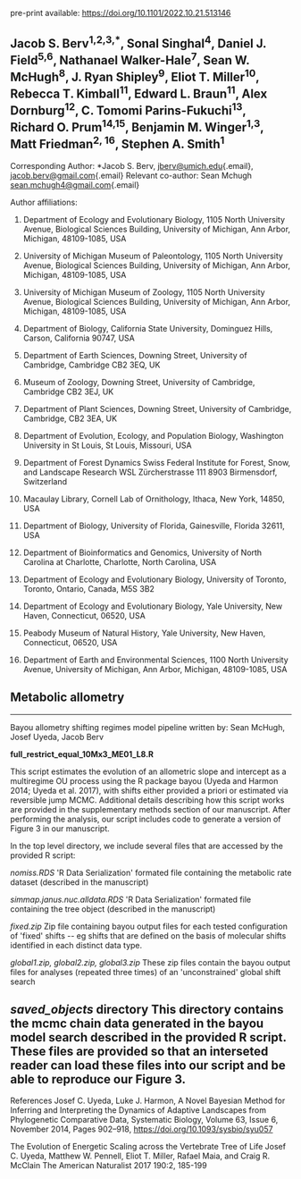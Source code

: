 pre-print available: <https://doi.org/10.1101/2022.10.21.513146>

## Jacob S. Berv<sup>1,2,3,\*</sup>, Sonal Singhal<sup>4</sup>, Daniel J. Field<sup>5,6</sup>, Nathanael Walker-Hale<sup>7</sup>, Sean W. McHugh<sup>8</sup>, J. Ryan Shipley<sup>9</sup>, Eliot T. Miller<sup>10</sup>, Rebecca T. Kimball<sup>11</sup>, Edward L. Braun<sup>11</sup>, Alex Dornburg<sup>12</sup>, C. Tomomi Parins-Fukuchi<sup>13</sup>, Richard O. Prum<sup>14,15</sup>, Benjamin M. Winger<sup>1,3</sup>, Matt Friedman<sup>2, 16</sup>, Stephen A. Smith<sup>1</sup>

Corresponding Author: \*Jacob S. Berv, [jberv\@umich.edu](mailto:jberv@umich.edu){.email}, [jacob.berv\@gmail.com](mailto:jacob.berv@gmail.com){.email} Relevant co-author: Sean Mchugh [sean.mchugh4\@gmail.com](mailto:sean.mchugh4@gmail.com){.email}

Author affiliations:

1.  Department of Ecology and Evolutionary Biology, 1105 North University Avenue, Biological Sciences Building, University of Michigan, Ann Arbor, Michigan, 48109-1085, USA

2.  University of Michigan Museum of Paleontology, 1105 North University Avenue, Biological Sciences Building, University of Michigan, Ann Arbor, Michigan, 48109-1085, USA

3.  University of Michigan Museum of Zoology, 1105 North University Avenue, Biological Sciences Building, University of Michigan, Ann Arbor, Michigan, 48109-1085, USA

4.  Department of Biology, California State University, Dominguez Hills, Carson, California 90747, USA

5.  Department of Earth Sciences, Downing Street, University of Cambridge, Cambridge CB2 3EQ, UK

6.  Museum of Zoology, Downing Street, University of Cambridge, Cambridge CB2 3EJ, UK

7.  Department of Plant Sciences, Downing Street, University of Cambridge, Cambridge, CB2 3EA, UK

8.  Department of Evolution, Ecology, and Population Biology, Washington University in St Louis, St Louis, Missouri, USA

9.  Department of Forest Dynamics Swiss Federal Institute for Forest, Snow, and Landscape Research WSL Zürcherstrasse 111 8903 Birmensdorf, Switzerland

10. Macaulay Library, Cornell Lab of Ornithology, Ithaca, New York, 14850, USA

11. Department of Biology, University of Florida, Gainesville, Florida 32611, USA

12. Department of Bioinformatics and Genomics, University of North Carolina at Charlotte, Charlotte, North Carolina, USA

13. Department of Ecology and Evolutionary Biology, University of Toronto, Toronto, Ontario, Canada, M5S 3B2

14. Department of Ecology and Evolutionary Biology, Yale University, New Haven, Connecticut, 06520, USA

15. Peabody Museum of Natural History, Yale University, New Haven, Connecticut, 06520, USA

16. Department of Earth and Environmental Sciences, 1100 North University Avenue, University of Michigan, Ann Arbor, Michigan, 48109-1085, USA

## Metabolic allometry

---
Bayou allometry shifting regimes model pipeline written by: Sean McHugh, Josef Uyeda, Jacob Berv

**full_restrict_equal_10Mx3_ME01_L8.R**

This script estimates the evolution of an allometric slope and intercept 
as a multiregime OU process using the R package bayou (Uyeda and Harmon 
2014; Uyeda et al. 2017), with shifts  either provided a priori or 
estimated via reversible jump MCMC. Additional details describing how
this script works are provided in the supplementary methods section
of our manuscript. After performing the analysis, our script includes code 
to generate a version of Figure 3 in our manuscript.

In the top level directory, we include several files that are accessed 
by the provided R script:

*nomiss.RDS* 
'R Data Serialization' formated file containing the metabolic rate dataset (described in the manuscript)

*simmap.janus.nuc.alldata.RDS*
'R Data Serialization' formated file containing the tree object (described in the manuscript)

*fixed.zip*
Zip file containing bayou output files for each tested configuration of
'fixed' shifts -- eg shifts that are defined on the basis of molecular
shifts identified in each distinct data type.

*global1.zip, global2.zip, global3.zip*
These zip files contain the bayou output files for analyses
(repeated three times) of an 'unconstrained' global shift search

*saved_objects* directory 
This directory contains the mcmc chain data generated in the 
bayou model search described in the provided R script. These files
are provided so that an interseted reader can load these files into
our script and be able to reproduce our Figure 3.
---

References Josef C. Uyeda, Luke J. Harmon, A Novel Bayesian Method for Inferring and Interpreting the Dynamics of Adaptive Landscapes from Phylogenetic Comparative Data, Systematic Biology, Volume 63, Issue 6, November 2014, Pages 902–918, <https://doi.org/10.1093/sysbio/syu057>

The Evolution of Energetic Scaling across the Vertebrate Tree of Life Josef C. Uyeda, Matthew W. Pennell, Eliot T. Miller, Rafael Maia, and Craig R. McClain The American Naturalist 2017 190:2, 185-199
